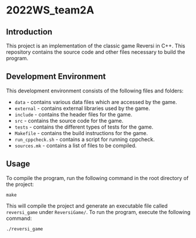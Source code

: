 # 2022WS_team2A

## Introduction
This project is an implementation of the classic game Reversi in C++. This repository contains the source code and other files necessary to build the program.

## Development Environment
This development environment consists of the following files and folders:

* `data` - contains various data files which are accessed by the game.
* `external` - contains external libraries used by the game.
* `include` - contains the header files for the game.
* `src` - contains the source code for the game.
* `tests` - contains the different types of tests for the game.
* `Makefile` - contains the build instructions for the game.
* `run_cppcheck.sh` - contains a script for running cppcheck.
* `sources.mk` - contains a list of files to be compiled.

## Usage
To compile the program, run the following command in the root directory of the project:
```
make
```

This will compile the project and generate an executable file called `reversi_game` under `ReversiGame/`. To run the program, execute the following command:

```
./reversi_game
```
